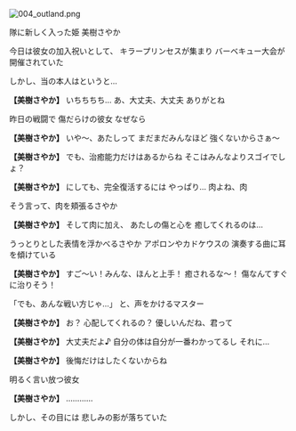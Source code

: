 
![004_outland.png](../images/backgrounds/004_outland.png)

隊に新しく入った姫
美樹さやか

今日は彼女の加入祝いとして、
キラープリンセスが集まり
バーベキュー大会が開催されていた

しかし、当の本人はというと…

**【美樹さやか】**
いちちちち…
あ、大丈夫、大丈夫
ありがとね

昨日の戦闘で
傷だらけの彼女
なぜなら

**【美樹さやか】**
いや〜、あたしって
まだまだみんなほど
強くないからさぁ〜

**【美樹さやか】**
でも、治癒能力だけはあるからね
そこはみんなよりスゴイでしょ？

**【美樹さやか】**
にしても、完全復活するには
やっぱり…
肉よね、肉

そう言って、肉を頬張るさやか

**【美樹さやか】**
そして肉に加え、
あたしの傷と心を
癒してくれるのは…

うっとりとした表情を浮かべるさやか
アポロンやカドケウスの
演奏する曲に耳を傾けている

**【美樹さやか】**
すご〜い！みんな、ほんと上手！
癒されるな〜！
傷なんてすぐに治りそう！

「でも、あんな戦い方じゃ…」
と、声をかけるマスター

**【美樹さやか】**
お？
心配してくれるの？
優しいんだね、君って

**【美樹さやか】**
大丈夫だよ♪
自分の体は自分が一番わかってるし
それに…

**【美樹さやか】**
後悔だけはしたくないからね

明るく言い放つ彼女

**【美樹さやか】**
…………

しかし、その目には
悲しみの影が落ちていた